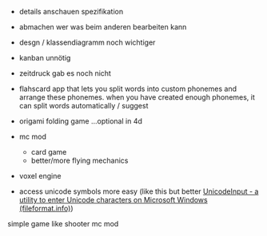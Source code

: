 - details anschauen spezifikation
- abmachen wer was beim anderen bearbeiten kann
- desgn / klassendiagramm noch wichtiger
- kanban unnötig
- zeitdruck gab es noch nicht 

- flahscard app that lets you split words into custom phonemes and arrange these phonemes. when you have created enough phonemes, it can split words automatically / suggest
- origami folding game ...optional in 4d
- mc mod
	- card game
	- better/more flying mechanics
- voxel engine
- access unicode symbols more easy (like this but better [UnicodeInput - a utility to enter Unicode characters on Microsoft Windows (fileformat.info)](https://www.fileformat.info/tool/unicodeinput/index.htm))


simple game like shooter
mc mod
